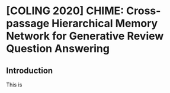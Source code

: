 # [COLING 2020] CHIME: Cross-passage Hierarchical Memory Network for Generative Review Question Answering

## Introduction
This is 
